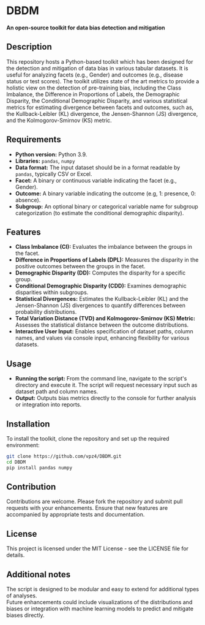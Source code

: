 # DBDM
**An open-source toolkit for data bias detection and mitigation**

## Description
This repository hosts a Python-based toolkit which has been designed for the detection and mitigation of data bias in various tabular datasets. It is useful for analyzing facets (e.g., Gender) and outcomes (e.g., disease status or test scores). The toolkit utilizes state of the art metrics to provide a holistic view on the detection of pre-training bias, including the Class Imbalance, the Difference in Proportions of Labels, the Demographic Disparity, the Conditional Demographic Disparity, and various statistical metrics for estimating divergence between facets and outcomes, such as, the Kullback-Leibler (KL) divergence, the Jensen-Shannon (JS) divergence, and the Kolmogorov-Smirnov (KS) metric.

## Requirements
- **Python version:** Python 3.9.
- **Libraries:** `pandas`, `numpy`
- **Data format:** The input dataset should be in a format readable by `pandas`, typically CSV or Excel.
- **Facet:** A binary or continuous variable indicating the facet (e.g., Gender).
- **Outcome:** A binary variable indicating the outcome (e.g, 1: presence, 0: absence).
- **Subgroup:** An optional binary or categorical variable name for subgroup categorization (to estimate the conditional demographic disparity).

## Features
- **Class Imbalance (CI):** Evaluates the imbalance between the groups in the facet.
- **Difference in Proportions of Labels (DPL):** Measures the disparity in the positive outcomes between the groups in the facet.
- **Demographic Disparity (DD):** Computes the disparity for a specific group.
- **Conditional Demographic Disparity (CDD):** Examines demographic disparities within subgroups.
- **Statistical Divergences:** Estimates the Kullback-Leibler (KL) and the Jensen-Shannon (JS) divergences to quantify differences between probability distributions.
- **Total Variation Distance (TVD) and Kolmogorov-Smirnov (KS) Metric:** Assesses the statistical distance between the outcome distributions.
- **Interactive User Input:** Enables specification of dataset paths, column names, and values via console input, enhancing flexibility for various datasets.

## Usage
- **Running the script:** From the command line, navigate to the script's directory and execute it. The script will request necessary input such as dataset path and column names.
- **Output:** Outputs bias metrics directly to the console for further analysis or integration into reports.

## Installation
To install the toolkit, clone the repository and set up the required environment:

```bash
git clone https://github.com/vpz4/DBDM.git
cd DBDM
pip install pandas numpy
```

## Contribution
Contributions are welcome. Please fork the repository and submit pull requests with your enhancements. Ensure that new features are accompanied by appropriate tests and documentation.

## License
This project is licensed under the MIT License - see the LICENSE file for details.<br />

## Additional notes
The script is designed to be modular and easy to extend for additional types of analyses.<br />
Future enhancements could include visualizations of the distributions and biases or integration with machine learning models to predict and mitigate biases directly.<br />
